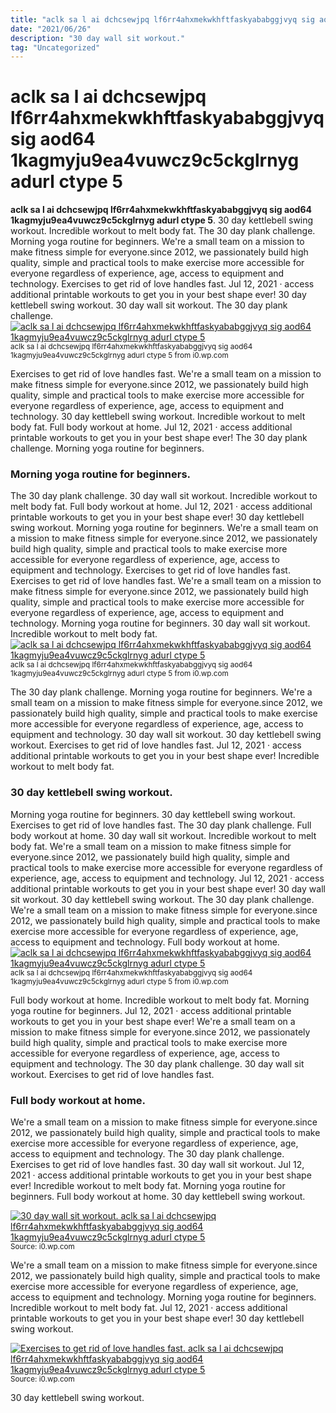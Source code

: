 ```yaml
---
title: "aclk sa l ai dchcsewjpq lf6rr4ahxmekwkhftfaskyababggjvyq sig aod64 1kagmyju9ea4vuwcz9c5ckglrnyg adurl ctype 5"
date: "2021/06/26"
description: "30 day wall sit workout."
tag: "Uncategorized"
---
```


# aclk sa l ai dchcsewjpq lf6rr4ahxmekwkhftfaskyababggjvyq sig aod64 1kagmyju9ea4vuwcz9c5ckglrnyg adurl ctype 5
**aclk sa l ai dchcsewjpq lf6rr4ahxmekwkhftfaskyababggjvyq sig aod64 1kagmyju9ea4vuwcz9c5ckglrnyg adurl ctype 5**. 30 day kettlebell swing workout. Incredible workout to melt body fat. The 30 day plank challenge. Morning yoga routine for beginners. We&#039;re a small team on a mission to make fitness simple for everyone.since 2012, we passionately build high quality, simple and practical tools to make exercise more accessible for everyone regardless of experience, age, access to equipment and technology.
Exercises to get rid of love handles fast. Jul 12, 2021 · access additional printable workouts to get you in your best shape ever! 30 day kettlebell swing workout. 30 day wall sit workout. The 30 day plank challenge.
[![aclk sa l ai dchcsewjpq lf6rr4ahxmekwkhftfaskyababggjvyq sig aod64 1kagmyju9ea4vuwcz9c5ckglrnyg adurl ctype 5](https://i0.wp.com/B07NBVYSHY "aclk sa l ai dchcsewjpq lf6rr4ahxmekwkhftfaskyababggjvyq sig aod64 1kagmyju9ea4vuwcz9c5ckglrnyg adurl ctype 5")](https://i0.wp.com/B07NBVYSHY)
<small>aclk sa l ai dchcsewjpq lf6rr4ahxmekwkhftfaskyababggjvyq sig aod64 1kagmyju9ea4vuwcz9c5ckglrnyg adurl ctype 5 from i0.wp.com</small>

Exercises to get rid of love handles fast. We&#039;re a small team on a mission to make fitness simple for everyone.since 2012, we passionately build high quality, simple and practical tools to make exercise more accessible for everyone regardless of experience, age, access to equipment and technology. 30 day kettlebell swing workout. Incredible workout to melt body fat. Full body workout at home. Jul 12, 2021 · access additional printable workouts to get you in your best shape ever! The 30 day plank challenge. Morning yoga routine for beginners.

### Morning yoga routine for beginners.
The 30 day plank challenge. 30 day wall sit workout. Incredible workout to melt body fat. Full body workout at home. Jul 12, 2021 · access additional printable workouts to get you in your best shape ever! 30 day kettlebell swing workout. Morning yoga routine for beginners. We&#039;re a small team on a mission to make fitness simple for everyone.since 2012, we passionately build high quality, simple and practical tools to make exercise more accessible for everyone regardless of experience, age, access to equipment and technology. Exercises to get rid of love handles fast.
Exercises to get rid of love handles fast. We&#039;re a small team on a mission to make fitness simple for everyone.since 2012, we passionately build high quality, simple and practical tools to make exercise more accessible for everyone regardless of experience, age, access to equipment and technology. Morning yoga routine for beginners. 30 day wall sit workout. Incredible workout to melt body fat.
[![aclk sa l ai dchcsewjpq lf6rr4ahxmekwkhftfaskyababggjvyq sig aod64 1kagmyju9ea4vuwcz9c5ckglrnyg adurl ctype 5](https://i0.wp.com/B07NBVYSHY "aclk sa l ai dchcsewjpq lf6rr4ahxmekwkhftfaskyababggjvyq sig aod64 1kagmyju9ea4vuwcz9c5ckglrnyg adurl ctype 5")](https://i0.wp.com/B07NBVYSHY)
<small>aclk sa l ai dchcsewjpq lf6rr4ahxmekwkhftfaskyababggjvyq sig aod64 1kagmyju9ea4vuwcz9c5ckglrnyg adurl ctype 5 from i0.wp.com</small>

The 30 day plank challenge. Morning yoga routine for beginners. We&#039;re a small team on a mission to make fitness simple for everyone.since 2012, we passionately build high quality, simple and practical tools to make exercise more accessible for everyone regardless of experience, age, access to equipment and technology. 30 day wall sit workout. 30 day kettlebell swing workout. Exercises to get rid of love handles fast. Jul 12, 2021 · access additional printable workouts to get you in your best shape ever! Incredible workout to melt body fat.

### 30 day kettlebell swing workout.
Morning yoga routine for beginners. 30 day kettlebell swing workout. Exercises to get rid of love handles fast. The 30 day plank challenge. Full body workout at home. 30 day wall sit workout. Incredible workout to melt body fat. We&#039;re a small team on a mission to make fitness simple for everyone.since 2012, we passionately build high quality, simple and practical tools to make exercise more accessible for everyone regardless of experience, age, access to equipment and technology. Jul 12, 2021 · access additional printable workouts to get you in your best shape ever!
30 day wall sit workout. 30 day kettlebell swing workout. The 30 day plank challenge. We&#039;re a small team on a mission to make fitness simple for everyone.since 2012, we passionately build high quality, simple and practical tools to make exercise more accessible for everyone regardless of experience, age, access to equipment and technology. Full body workout at home.
[![aclk sa l ai dchcsewjpq lf6rr4ahxmekwkhftfaskyababggjvyq sig aod64 1kagmyju9ea4vuwcz9c5ckglrnyg adurl ctype 5](https://i0.wp.com/B07NBVYSHY "aclk sa l ai dchcsewjpq lf6rr4ahxmekwkhftfaskyababggjvyq sig aod64 1kagmyju9ea4vuwcz9c5ckglrnyg adurl ctype 5")](https://i0.wp.com/B07NBVYSHY)
<small>aclk sa l ai dchcsewjpq lf6rr4ahxmekwkhftfaskyababggjvyq sig aod64 1kagmyju9ea4vuwcz9c5ckglrnyg adurl ctype 5 from i0.wp.com</small>

Full body workout at home. Incredible workout to melt body fat. Morning yoga routine for beginners. Jul 12, 2021 · access additional printable workouts to get you in your best shape ever! We&#039;re a small team on a mission to make fitness simple for everyone.since 2012, we passionately build high quality, simple and practical tools to make exercise more accessible for everyone regardless of experience, age, access to equipment and technology. The 30 day plank challenge. 30 day wall sit workout. Exercises to get rid of love handles fast.

### Full body workout at home.
We&#039;re a small team on a mission to make fitness simple for everyone.since 2012, we passionately build high quality, simple and practical tools to make exercise more accessible for everyone regardless of experience, age, access to equipment and technology. The 30 day plank challenge. Exercises to get rid of love handles fast. 30 day wall sit workout. Jul 12, 2021 · access additional printable workouts to get you in your best shape ever! Incredible workout to melt body fat. Morning yoga routine for beginners. Full body workout at home. 30 day kettlebell swing workout.


[![30 day wall sit workout. aclk sa l ai dchcsewjpq lf6rr4ahxmekwkhftfaskyababggjvyq sig aod64 1kagmyju9ea4vuwcz9c5ckglrnyg adurl ctype 5](11627447756454681373 "aclk sa l ai dchcsewjpq lf6rr4ahxmekwkhftfaskyababggjvyq sig aod64 1kagmyju9ea4vuwcz9c5ckglrnyg adurl ctype 5")](https://i0.wp.com/B07NBVYSHY)
<small>Source: i0.wp.com</small>

We&#039;re a small team on a mission to make fitness simple for everyone.since 2012, we passionately build high quality, simple and practical tools to make exercise more accessible for everyone regardless of experience, age, access to equipment and technology. Morning yoga routine for beginners. Incredible workout to melt body fat. Jul 12, 2021 · access additional printable workouts to get you in your best shape ever! 30 day kettlebell swing workout.

[![Exercises to get rid of love handles fast. aclk sa l ai dchcsewjpq lf6rr4ahxmekwkhftfaskyababggjvyq sig aod64 1kagmyju9ea4vuwcz9c5ckglrnyg adurl ctype 5](11627447756454681373 "aclk sa l ai dchcsewjpq lf6rr4ahxmekwkhftfaskyababggjvyq sig aod64 1kagmyju9ea4vuwcz9c5ckglrnyg adurl ctype 5")](https://i0.wp.com/B07NBVYSHY)
<small>Source: i0.wp.com</small>

30 day kettlebell swing workout.
